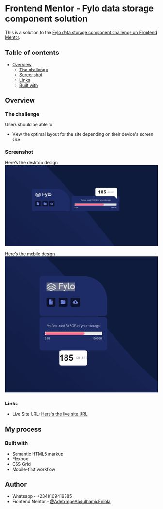 # Frontend Mentor - Fylo data storage component solution

This is a solution to the [Fylo data storage component challenge on Frontend Mentor](https://www.frontendmentor.io/challenges/fylo-data-storage-component-1dZPRbV5n). 

## Table of contents

- [Overview](#overview)
  - [The challenge](#the-challenge)
  - [Screenshot](#screenshot)
  - [Links](#links)
  - [Built with](#built-with)

## Overview

### The challenge

Users should be able to:

- View the optimal layout for the site depending on their device's screen size

### Screenshot
Here's the desktop design
![](screenshots/desktop.png)

Here's the mobile design
![](screenshots/mobile.png)



### Links

- Live Site URL: [Here's the live site URL ](https://adebimpeabdulhamideniola.github.io/fylo_data_storage/)

## My process

### Built with

- Semantic HTML5 markup
- Flexbox
- CSS Grid
- Mobile-first workflow



## Author

- Whatsapp - +2348109419385
- Frontend Mentor - [@AdebimpeAbdulhamidEniola](https://www.frontendmentor.io/profile/AdebimpeAbdulhamidEniola)
